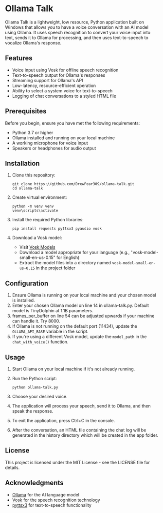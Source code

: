 # Ollama Talk

Ollama Talk is a lightweight, low resource, Python application built on Windows that allows you to have a voice conversation with an AI model using Ollama. It uses speech recognition to convert your voice input into text, sends it to Ollama for processing, and then uses text-to-speech to vocalize Ollama's response.

## Features

- Voice input using Vosk for offline speech recognition
- Text-to-speech output for Ollama's responses
- Streaming support for Ollama's API
- Low-latency, resource-efficient operation
- Ability to select a system voice for text-to-speech
- Logging of chat conversations to a styled HTML file

## Prerequisites

Before you begin, ensure you have met the following requirements:

- Python 3.7 or higher
- Ollama installed and running on your local machine
- A working microphone for voice input
- Speakers or headphones for audio output

## Installation

1. Clone this repository:
   ```
   git clone https://github.com/DrewPear309/ollama-talk.git
   cd ollama-talk
   ```
2. Create virtual environment:
   ```
   python -m venv venv
   venv\scripts\activate
   ```

3. Install the required Python libraries:
   ```
   pip install requests pyttsx3 pyaudio vosk
   ```

4. Download a Vosk model:
   - Visit [Vosk Models](https://alphacephei.com/vosk/models)
   - Download a model appropriate for your language (e.g., "vosk-model-small-en-us-0.15" for English)
   - Extract the model files into a directory named `vosk-model-small-en-us-0.15` in the project folder

## Configuration

1. Ensure Ollama is running on your local machine and your chosen model is installed.
2. Enter your chosen Ollama model on line 14 in ollama-talk.py. Default model is TinyDolphin at 1.1B parameters.
3. frames_per_buffer on line 54 can be adjusted upwards if your machine can handle it. Try 8000.
4. If Ollama is not running on the default port (11434), update the `OLLAMA_API_BASE` variable in the script.
5. If you're using a different Vosk model, update the `model_path` in the `chat_with_voice()` function.

## Usage

1. Start Ollama on your local machine if it's not already running.

2. Run the Python script:
   ```
   python ollama-talk.py
   ```

3. Choose your desired voice.

4. The application will process your speech, send it to Ollama, and then speak the response.

5. To exit the application, press Ctrl+C in the console.

6. After the conversation, an HTML file containing the chat log will be generated in the history directory which will be created in the app folder.

## License

This project is licensed under the MIT License - see the LICENSE file for details.

## Acknowledgments

- [Ollama](https://github.com/jmorganca/ollama) for the AI language model
- [Vosk](https://github.com/alphacep/vosk-api) for the speech recognition technology
- [pyttsx3](https://github.com/nateshmbhat/pyttsx3) for text-to-speech functionality
